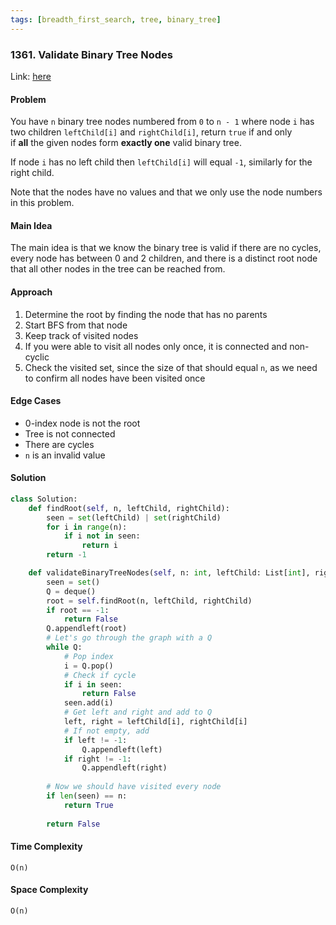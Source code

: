 ```yaml
---
tags: [breadth_first_search, tree, binary_tree]
---
```

### 1361. Validate Binary Tree Nodes

Link: [here](https://leetcode.com/problems/validate-binary-tree-nodes)

#### Problem
You have `n` binary tree nodes numbered from `0` to `n - 1` where node `i` has two children `leftChild[i]` and `rightChild[i]`, return `true` if and only if **all** the given nodes form **exactly one** valid binary tree.

If node `i` has no left child then `leftChild[i]` will equal `-1`, similarly for the right child.

Note that the nodes have no values and that we only use the node numbers in this problem.

#### Main Idea
The main idea is that we know the binary tree is valid if there are no cycles, every node has between 0 and 2 children, and there is a distinct root node that all other nodes in the tree can be reached from.

#### Approach
1. Determine the root by finding the node that has no parents
2. Start BFS from that node
3. Keep track of visited nodes
4. If you were able to visit all nodes only once, it is connected and non-cyclic
5. Check the visited set, since the size of that should equal `n`, as we need to confirm all nodes have been visited once

#### Edge Cases
- 0-index node is not the root
- Tree is not connected 
- There are cycles
- `n` is an invalid value

#### Solution
```python 
class Solution:
    def findRoot(self, n, leftChild, rightChild):
        seen = set(leftChild) | set(rightChild)
        for i in range(n):
            if i not in seen:
                return i
        return -1

    def validateBinaryTreeNodes(self, n: int, leftChild: List[int], rightChild: List[int]) -> bool:
        seen = set()
        Q = deque()
        root = self.findRoot(n, leftChild, rightChild)
        if root == -1:
            return False
        Q.appendleft(root)
        # Let's go through the graph with a Q
        while Q:
            # Pop index
            i = Q.pop()
            # Check if cycle 
            if i in seen:
                return False
            seen.add(i)
            # Get left and right and add to Q
            left, right = leftChild[i], rightChild[i]
            # If not empty, add
            if left != -1:
                Q.appendleft(left)
            if right != -1:
                Q.appendleft(right)
        
        # Now we should have visited every node
        if len(seen) == n:
            return True
        
        return False
```

#### Time Complexity
`O(n)`

#### Space Complexity
`O(n)`


